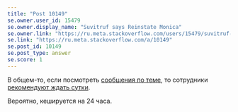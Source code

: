 ```yaml
---
title: "Post 10149"
se.owner.user_id: 15479
se.owner.display_name: "Suvitruf says Reinstate Monica"
se.owner.link: "https://ru.meta.stackoverflow.com/users/15479/suvitruf-says-reinstate-monica"
se.link: "https://ru.meta.stackoverflow.com/a/10149"
se.post_id: 10149
se.post_type: answer
se.score: 1
---
```

<p>В общем-то, если посмотреть <a href="https://meta.stackexchange.com/a/342549/260198">сообщения по теме</a>, то сотрудники <a href="https://meta.stackexchange.com/questions/342538/how-or-when-is-the-featured-tag-supposed-to-take-effect#comment1146889_342538">рекомендуют ждать сутки</a>. </p>

<p>Вероятно, кешируется на 24 часа.</p>
